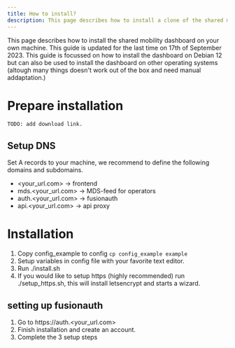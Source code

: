 ```yaml
---
title: How to install?
description: This page describes how to install a clone of the shared mobility dashboard on your own machine.
---
```


This page describes how to install the shared mobility dashboard on your own machine. This guide is updated for the last time on 17th of September 2023. This guide is focussed on how to install the dashboard on Debian 12 but can also be used to install the dashboard on other operating systems (altough many things doesn't work out of the box and need manual addaptation.)

# Prepare installation

```
TODO: add download link.
```

## Setup DNS

Set A records to your machine, we recommend to define the following domains and subdomains. 

* <your_url.com> -> frontend
* mds.<your_url.com> -> MDS-feed for operators
* auth.<your_url.com> -> fusionauth
* api.<your_url.com> -> api proxy

# Installation

1. Copy config_example to config ```cp config_example example```
1. Setup variables in config file with your favorite text editor. 
1. Run ./install.sh
1. If you would like to setup https (highly recommended) run ./setup_https.sh, this will install letsencrypt and starts a wizard.

## setting up fusionauth

1. Go to https://auth.<your_url.com>
1. Finish installation and create an account.
1. Complete the 3 setup steps
